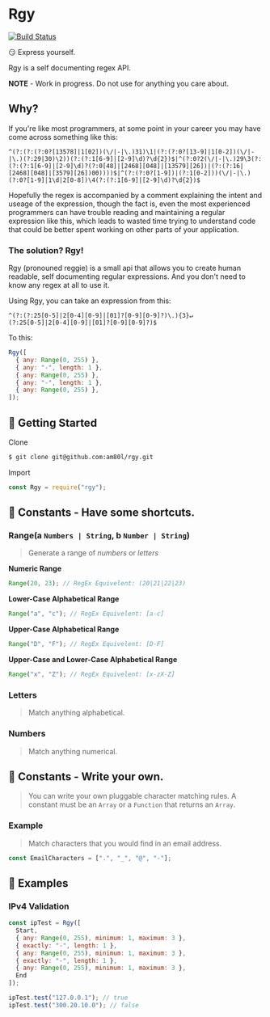 # Rgy

[![Build Status](https://travis-ci.com/b-upstairs/rgy.svg?branch=master)](https://travis-ci.com/b-upstairs/rgy)

:smirk: Express yourself.

Rgy is a self documenting regex API.

**NOTE** - Work in progress. Do not use for anything you care about.

## Why?

If you're like most programmers, at some point in your career you may have come across something like this:

`^(?:(?:(?:0?[13578]|1[02])(\/|-|\.)31)\1|(?:(?:0?[13-9]|1[0-2])(\/|-|\.)(?:29|30)\2))(?:(?:1[6-9]|[2-9]\d)?\d{2})$|^(?:0?2(\/|-|\.)29\3(?:(?:(?:1[6-9]|[2-9]\d)?(?:0[48]|[2468][048]|[13579][26])|(?:(?:16|[2468][048]|[3579][26])00))))$|^(?:(?:0?[1-9])|(?:1[0-2]))(\/|-|\.)(?:0?[1-9]|1\d|2[0-8])\4(?:(?:1[6-9]|[2-9]\d)?\d{2})$`

Hopefully the regex is accompanied by a comment explaining the intent and useage of the expression, though the fact is, even the most experienced programmers can have trouble reading and maintaining a regular expression like this, which leads to wasted time trying to understand code that could be better spent working on other parts of your application.

### The solution? Rgy!

Rgy (pronouned reggie) is a small api that allows you to create human readable, self documenting regular expressions. And you don't need to know any regex at all to use it.

Using Rgy, you can take an expression from this:

```
^(?:(?:25[0-5]|2[0-4][0-9]|[01]?[0-9][0-9]?)\.){3}↵
(?:25[0-5]|2[0-4][0-9]|[01]?[0-9][0-9]?)$
```

To this:

```js
Rgy([
  { any: Range(0, 255) },
  { any: "-", length: 1 },
  { any: Range(0, 255) },
  { any: "-", length: 1 },
  { any: Range(0, 255) },
]);
```

## :scroll: Getting Started

Clone

```sh
$ git clone git@github.com:am80l/rgy.git
```

Import

```js
const Rgy = require("rgy");
```

## :scroll: Constants - Have some shortcuts.

### Range(a `Numbers | String`, b `Number | String`)

> Generate a range of _numbers_ or _letters_

**Numeric Range**

```js
Range(20, 23); // RegEx Equivelent: (20|21|22|23)
```

**Lower-Case Alphabetical Range**

```js
Range("a", "c"); // RegEx Equivelent: [a-c]
```

**Upper-Case Alphabetical Range**

```js
Range("D", "F"); // RegEx Equivelent: [D-F]
```

**Upper-Case and Lower-Case Alphabetical Range**

```js
Range("x", "Z"); // RegEx Equivelent: [x-zX-Z]
```

### Letters

> Match anything alphabetical.

### Numbers

> Match anything numerical.

## :scroll: Constants - Write your own.

> You can write your own pluggable character matching rules. A constant must be an `Array` or a `Function` that returns an `Array`.

### Example

> Match characters that you would find in an email address.

```js
const EmailCharacters = [".", "_", "@", "-"];
```

## :scroll: Examples

### IPv4 Validation

```js
const ipTest = Rgy([
  Start,
  { any: Range(0, 255), minimum: 1, maximum: 3 },
  { exactly: "-", length: 1 },
  { any: Range(0, 255), minimum: 1, maximum: 3 },
  { exactly: "-", length: 1 },
  { any: Range(0, 255), minimum: 1, maximum: 3 },
  End
]);

ipTest.test("127.0.0.1"); // true
ipTest.test("300.20.10.0"); // false
```
